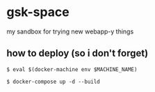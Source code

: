 # gsk-space
my sandbox for trying new webapp-y things

## how to deploy (so i don't forget)
```shell
$ eval $(docker-machine env $MACHINE_NAME)

$ docker-compose up -d --build
```
